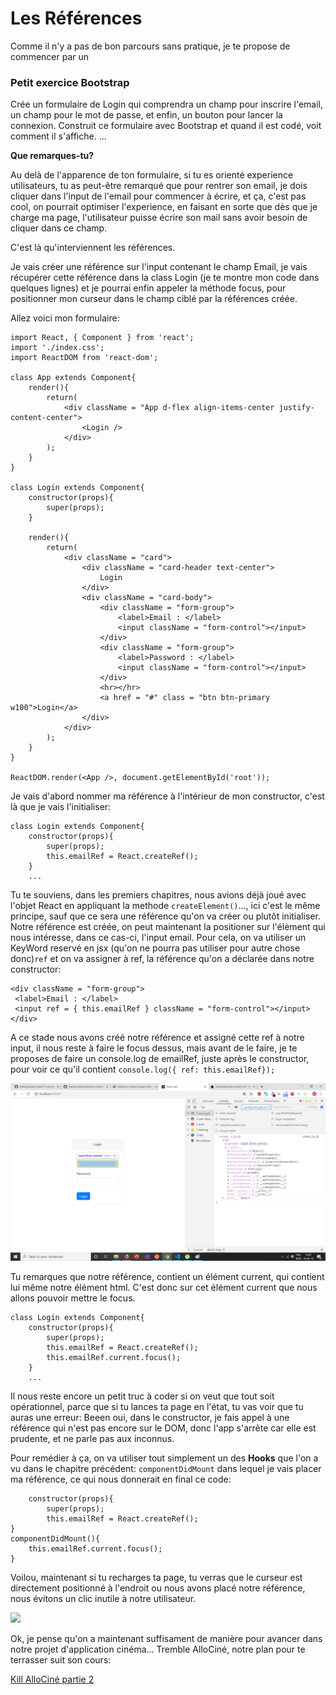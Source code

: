 <h1>Les Références</h1>
Comme il n'y a pas de bon parcours sans pratique, je te propose de commencer par un

<h3>Petit exercice Bootstrap</h3>

Crée un formulaire de Login qui comprendra un champ pour inscrire l'email, un champ pour le mot de passe, et enfin, un bouton pour lancer la connexion.
Construit ce formulaire avec Bootstrap et quand il est codé, voit comment il s'affiche.
...

<strong>Que remarques-tu?</strong>
<p>Au delà de l'apparence de ton formulaire, si tu es orienté experience utilisateurs, tu as peut-être remarqué que pour rentrer son email, je dois cliquer dans l'input de l'email pour commencer à écrire, et ça, c'est pas cool, on pourrait optimiser l'experience, en faisant en sorte que dès que je charge ma page, l'utilisateur puisse écrire son mail sans avoir besoin de cliquer dans ce champ.</p>
C'est là qu'interviennent les références.

Je vais créer une référence sur l'input contenant le champ Email, je vais récupérer cette référence dans la class Login (je te montre mon code dans quelques lignes) et je pourrai enfin appeler la méthode focus, pour positionner mon curseur dans le champ ciblé par la références créée.

Allez voici mon formulaire:

```
import React, { Component } from 'react';
import './index.css';
import ReactDOM from 'react-dom';

class App extends Component{
    render(){
        return(
            <div className = "App d-flex align-items-center justify-content-center">
                <Login />
            </div>
        );
    }
}

class Login extends Component{
    constructor(props){
        super(props);
    }

    render(){
        return(
            <div className = "card">
                <div className = "card-header text-center">
                    Login
                </div>
                <div className = "card-body">
                    <div className = "form-group">
                        <label>Email : </label>
                        <input className = "form-control"></input>
                    </div>
                    <div className = "form-group">
                        <label>Password : </label>
                        <input className = "form-control"></input>
                    </div>
                    <hr></hr>
                    <a href = "#" class = "btn btn-primary w100">Login</a>
                </div>
            </div>
        );
    }
}

ReactDOM.render(<App />, document.getElementById('root'));
```

Je vais d'abord nommer ma référence à l'intérieur de mon constructor, c'est là que je vais l'initialiser:

```
class Login extends Component{
    constructor(props){
        super(props);
        this.emailRef = React.createRef();
    }
    ...
```
    
 Tu te souviens, dans les premiers chapitres, nous avions déjà joué avec l'objet React en appliquant la methode ```createElement()```..., ici c'est le même principe, sauf que ce sera une référence qu'on va créer ou plutôt initialiser.
 Notre référence est créée, on peut maintenant la positioner sur l'élèment qui nous intéresse, dans ce cas-ci, l'input email. Pour cela, on va utiliser un KeyWord reservé en jsx (qu'on ne pourra pas utiliser pour autre chose donc)```ref``` et on va assigner à ref, la référence qu'on a déclarée dans notre constructor:
 
 ```
 <div className = "form-group">
  <label>Email : </label>
  <input ref = { this.emailRef } className = "form-control"></input>
</div>
```
A ce stade nous avons créé notre référence et assigné cette ref à notre input, il nous reste à faire le focus dessus, mais avant de le faire, je te proposes de faire un console.log de emailRef, juste après le constructor, pour voir ce qu'il contient ```console.log({ ref: this.emailRef});```

<img src = "https://raw.githubusercontent.com/GuyVil1/theorie-React/master/reference-console-log2.png" />

Tu remarques que notre référence, contient un élément current, qui contient lui même notre élément html. 
C'est donc sur cet élément current que nous allons pouvoir mettre le focus.

```
class Login extends Component{
    constructor(props){
        super(props);
        this.emailRef = React.createRef();
        this.emailRef.current.focus();
    }
    ...
```
Il nous reste encore un petit truc à coder si on veut que tout soit opérationnel, parce que si tu lances ta page en l'état, tu vas voir que tu auras une erreur:
Beeen oui, dans le constructor, je fais appel à une référence qui n'est pas encore sur le DOM, donc l'app s'arrête car elle est prudente, et ne parle pas aux inconnus.

Pour remédier à ça, on va utiliser tout simplement un des <strong>Hooks</strong> que l'on a vu dans le chapitre précédent:
```componentDidMount``` dans lequel je vais placer ma référence, ce qui nous donnerait en final ce code:

```
    constructor(props){
        super(props);
        this.emailRef = React.createRef();
}
componentDidMount(){
    this.emailRef.current.focus();
}
```

Voilou, maintenant si tu recharges ta page, tu verras que le curseur est directement positionné à l'endroit ou nous avons placé notre référence, nous évitons un clic inutile à notre utilisateur.

<img src = "https://media.giphy.com/media/tnYri4n2Frnig/giphy.gif" />

Ok, je pense qu'on a maintenant suffisament de manière pour avancer dans notre projet d'application cinéma... Tremble AlloCiné, notre plan pour te terrasser suit son cours:

<a href="https://github.com/GuyVil1/theorie-React/blob/master/12.le-fil-rouge-partie-2.1.md">Kill AlloCiné partie 2</a>
